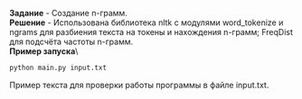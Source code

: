 **Задание** - Создание n-грамм. \
**Решение** - Использована библиотека nltk с модулями word_tokenize и ngrams для разбиения текста на токены и нахождения n-грамм; FreqDist для подсчёта частоты n-грамм. \
**Пример запуска**\
```bash
python main.py input.txt
```
Пример текста для проверки работы программы в файле input.txt.